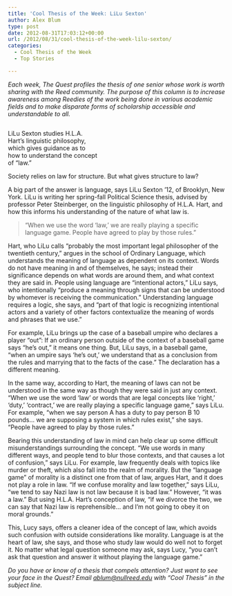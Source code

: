 ```yaml
---
title: 'Cool Thesis of the Week: LiLu Sexton'
author: Alex Blum
type: post
date: 2012-08-31T17:03:12+00:00
url: /2012/08/31/cool-thesis-of-the-week-lilu-sexton/
categories:
  - Cool Thesis of the Week
  - Top Stories

---
```

_Each week, The Quest profiles the thesis of one senior whose work is worth sharing with the Reed community. The purpose of this column is to increase awareness among Reedies of the work being done in various academic fields and to make disparate forms of scholarship accessible and understandable to all._

<div style="width: 209px" class="wp-caption alignright">
  <a href="http://www.reedquest.org/2012/08/cool-thesis-of-the-week-lilu-sexton/r1025090/" rel="attachment wp-att-1547"><img class="size-medium wp-image-1547" title="LiLu" src="https://i0.wp.com/www.reedquest.org/wp-content/uploads/2012/08/R1025090-199x300.jpeg?resize=199%2C300" alt="" data-recalc-dims="1" /></a>
  
  <p class="wp-caption-text">
    LiLu Sexton studies H.L.A. Hart&#8217;s linguistic philosophy, which gives guidance as to how to understand the concept of “law.”
  </p>
</div>

<div>
</div>

Society relies on law for structure. But what gives structure to law?

A big part of the answer is language, says LiLu Sexton &#8217;12, of Brooklyn, New York. LiLu is writing her spring-fall Political Science thesis, advised by professor Peter Steinberger, on the linguistic philosophy of H.L.A. Hart, and how this informs his understanding of the nature of what law is.

> “When we use the word &#8216;law,&#8217; we are really playing a specific language game. People have agreed to play by those rules.”

Hart, who LiLu calls “probably the most important legal philosopher of the twentieth century,” argues in the school of Ordinary Language, which understands the meaning of language as dependent on its context. Words do not have meaning in and of themselves, he says; instead their significance depends on what words are around them, and what context they are said in. People using language are “intentional actors,” LiLu says, who intentionally “produce a meaning through signs that can be understood by whomever is receiving the communication.” Understanding language requires a logic, she says, and “part of that logic is recognizing intentional actors and a variety of other factors contextualize the meaning of words and phrases that we use.”

For example, LiLu brings up the case of a baseball umpire who declares a player “out”: If an ordinary person outside of the context of a baseball game says “he&#8217;s out,” it means one thing. But, LiLu says, in a baseball game, “when an umpire says &#8216;he&#8217;s out,&#8217; we understand that as a conclusion from the rules and marrying that to the facts of the case.” The declaration has a different meaning.

In the same way, according to Hart, the meaning of laws can not be understood in the same way as though they were said in just any context. “When we use the word &#8216;law&#8217; or words that are legal concepts like &#8216;right,&#8217; &#8216;duty,&#8217; &#8216;contract,&#8217; we are really playing a specific language game,” says LiLu. For example, “when we say person A has a duty to pay person B 10 pounds&#8230; we are supposing a system in which rules exist,” she says. “People have agreed to play by those rules.”

Bearing this understanding of law in mind can help clear up some difficult misunderstandings surrounding the concept. “We use words in many different ways, and people tend to blur those contexts, and that causes a lot of confusion,” says LiLu. For example, law frequently deals with topics like murder or theft, which also fall into the realm of morality. But the “language game” of morality is a distinct one from that of law, argues Hart, and it does not play a role in law. “If we confuse morality and law together,” says LiLu, “we tend to say Nazi law is not law because it is bad law.” However, “it was a law.” But using H.L.A. Hart&#8217;s conception of law, “if we divorce the two, we can say that Nazi law is reprehensible&#8230; and I&#8217;m not going to obey it on moral grounds.”

This, Lucy says, offers a cleaner idea of the concept of law, which avoids such confusion with outside considerations like morality. Language is at the heart of law, she says, and those who study law would do well not to forget it. No matter what legal question someone may ask, says Lucy, “you can&#8217;t ask that question and answer it without playing the language game.”

_Do you have or know of a thesis that compels attention? Just want to see your face in the Quest? Email [&#x61;&#x62;&#x6c;&#x75;&#x6d;&#x40;<span class="oe_displaynone">null</span>&#x72;&#x65;&#x65;&#x64;&#x2e;&#x65;&#x64;&#x75;][1] with “Cool Thesis” in the subject line._

 [1]: mailto:&#x61;&#x62;&#x6c;&#x75;&#x6d;&#x40;&#x72;&#x65;&#x65;&#x64;&#x2e;&#x65;&#x64;&#x75;